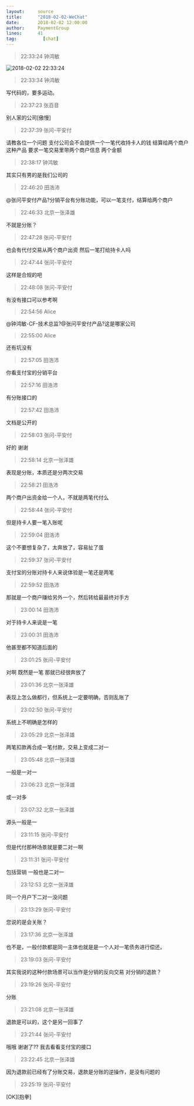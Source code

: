 ```yaml
---
layout:     source 
title:      "2018-02-02-WeChat"
date:       2018-02-02 12:00:00
author:     PaymentGroup
lines:      41 
tag:		  [chat]
---
```

> 22:33:24  钟鸿敏  
   
![2018-02-02 22:33:24](http://static.cocolian.org/img/20180202_223324.png) 
   
> 22:33:34  钟鸿敏  
   
写代码的，要多运动。  
   
> 22:37:23  张百音  
   
别人家的公司[傲慢]  
   
> 22:37:39  张问-平安付  
   
请教各位一个问题 支付公司会不会提供一个一笔代收持卡人的钱 结算给两个商户 这种产品 要求一笔交易里带两个商户信息 两个金额  
   
> 22:38:17  钟鸿敏  
   
其实只有男的是我们公司的  
   
> 22:46:20  田浩沛  
   
@张问平安付产品?分销平台有分账功能，可以一笔支付，结算给两个商户  
   
> 22:46:33  北京一张泽雄  
   
不就是分账？  
   
> 22:47:28  张问-平安付  
   
也会有代付交易从两个商户出资 然后一笔打给持卡人吗  
   
> 22:47:44  张问-平安付  
   
这样是合规的吧  
   
> 22:48:08  张问-平安付  
   
有没有接口可以参考啊  
   
> 22:54:56  Alice  
   
@钟鸿敏-CF-技术总监?@张问平安付产品?这是哪家公司  
   
> 22:55:00  Alice  
   
还有坑没有  
   
> 22:57:05  田浩沛  
   
你看支付宝的分销平台  
   
> 22:57:16  田浩沛  
   
有分账接口的  
   
> 22:57:42  田浩沛  
   
文档是公开的  
   
> 22:58:03  张问-平安付  
   
好的 谢谢  
   
> 22:58:14  北京一张泽雄  
   
表现是分账，本质还是分两次交易  
   
> 22:58:21  田浩沛  
   
两个商户出资金给一个人，不就是两笔代付么  
   
> 22:58:44  张问-平安付  
   
但是持卡人要一笔入账呢  
   
> 22:59:04  田浩沛  
   
这个不要想复杂了，太奔放了，容易扯了蛋  
   
> 22:59:37  张问-平安付  
   
支付宝的分账对持卡人来说体验是一笔还是两笔  
   
> 22:59:52  田浩沛  
   
那就是一个商户赚给另外一个，然后转给最最终对手方  
   
> 23:00:14  田浩沛  
   
对于持卡人来说是一笔  
   
> 23:00:31  田浩沛  
   
他甚至都不知道后面的  
   
> 23:01:25  张问-平安付  
   
对啊 既然是一笔 那就已经很奔放了  
   
> 23:01:36  北京一张泽雄  
   
表现上怎么做都行，但系统上一定要明确，否则乱账了  
   
> 23:02:50  张问-平安付  
   
系统上不明确是怎样的  
   
> 23:05:29  北京一张泽雄  
   
两笔扣款再合成一笔付款，交易上变成二对一  
   
> 23:05:48  北京一张泽雄  
   
一般是一对一  
   
> 23:06:23  北京一张泽雄  
   
或一对多  
   
> 23:07:32  北京一张泽雄  
   
源头一般是一  
   
> 23:11:15  张问-平安付  
   
但是代付那种场景就是要二对一啊  
   
> 23:11:31  张问-平安付  
   
包括营销 一般也是二对一  
   
> 23:12:53  北京一张泽雄  
   
同一个月户下二对一没问题  
   
> 23:13:29  张问-平安付  
   
您说的是会关账？  
   
> 23:17:36  北京一张泽雄  
   
也不是，一般付款都是同一主体也就是是一个人对一笔债务进行偿还。  
   
> 23:19:03  张问-平安付  
   
其实我说的这种付款场景可以当作是分销的反向交易 对分销的退款？  
   
> 23:19:26  张问-平安付  
   
分账  
   
> 23:21:08  北京一张泽雄  
   
退款是可以的，这个是另一回事了  
   
> 23:21:44  张问-平安付  
   
哦哦 谢谢了?? 我去看看支付宝的接口  
   
> 23:22:45  北京一张泽雄  
   
因为退款前已经有了分账交易，退款是分账的逆操作，是没有问题的  
   
> 23:25:19  张问-平安付  
   
[OK][抱拳]  
   
